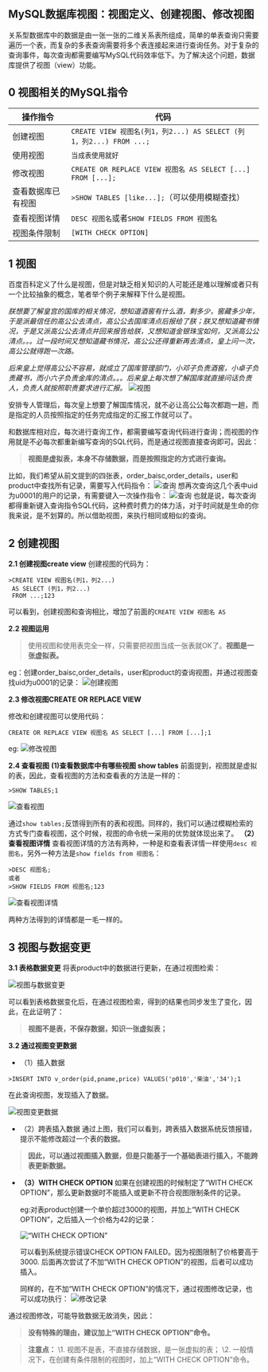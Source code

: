 ## MySQL数据库视图：视图定义、创建视图、修改视图

关系型数据库中的数据是由一张一张的二维关系表所组成，简单的单表查询只需要遍历一个表，而复杂的多表查询需要将多个表连接起来进行查询任务。对于复杂的查询事件，每次查询都需要编写MySQL代码效率低下。为了解决这个问题，数据库提供了视图（view）功能。

## **0 视图相关的MySQL指令**

| 操作指令           | 代码                                                         |
| ------------------ | ------------------------------------------------------------ |
| 创建视图           | `CREATE VIEW 视图名(列1，列2...) AS SELECT (列1，列2...) FROM ...;` |
| 使用视图           | `当成表使用就好`                                             |
| 修改视图           | `CREATE OR REPLACE VIEW 视图名 AS SELECT [...] FROM [...];`  |
| 查看数据库已有视图 | `>SHOW TABLES [like...];`（可以使用模糊查找）                |
| 查看视图详情       | `DESC 视图名`或者`SHOW FIELDS FROM 视图名`                   |
| 视图条件限制       | `[WITH CHECK OPTION]`                                        |

## **1 视图**

百度百科定义了什么是视图，但是对缺乏相关知识的人可能还是难以理解或者只有一个比较抽象的概念，笔者举个例子来解释下什么是视图。

*朕想要了解皇宫的国库的相关情况，想知道酒窖有什么酒，剩多少，窖藏多少年，于是派最信任的高公公去清点，高公公去国库清点后报给了朕；朕又想知道藏书情况，于是又派高公公去清点并回来报告给朕，又想知道金银珠宝如何，又派高公公清点。。。过一段时间又想知道藏书情况，高公公还得重新再去清点，皇上问一次，高公公就得跑一次路。*

*后来皇上觉得高公公不容易，就成立了国库管理部门，小邓子负责酒窖，小卓子负责藏书，而小六子负责金库的清点。。。后来皇上每次想了解国库就直接问话负责人，负责人就按照职责要求进行汇报。*
![视图](https://img-blog.csdn.net/20170318153958211?watermark/2/text/aHR0cDovL2Jsb2cuY3Nkbi5uZXQvbW94aWdhbmRhc2h1/font/5a6L5L2T/fontsize/400/fill/I0JBQkFCMA==/dissolve/70/gravity/SouthEast)

安排专人管理后，每次皇上想要了解国库情况，就不必让高公公每次都跑一趟，而是指定的人员按照指定的任务完成指定的汇报工作就可以了。

和数据库相对应，每次进行查询工作，都需要编写查询代码进行查询；而视图的作用就是不必每次都重新编写查询的SQL代码，而是通过视图直接查询即可。因此：

> **视图是虚拟表，本身不存储数据，而是按照指定的方式进行查询。**

比如，我们希望从前文提到的四张表，order_baisc,order_details，user和product中查找所有记录，需要写入代码指令：
![查询](https://img-blog.csdn.net/20170318154707703?watermark/2/text/aHR0cDovL2Jsb2cuY3Nkbi5uZXQvbW94aWdhbmRhc2h1/font/5a6L5L2T/fontsize/400/fill/I0JBQkFCMA==/dissolve/70/gravity/SouthEast)
想再次查询这几个表中uid为u0001的用户的记录，有需要键入一次操作指令：
![查询](https://img-blog.csdn.net/20170318154840803?watermark/2/text/aHR0cDovL2Jsb2cuY3Nkbi5uZXQvbW94aWdhbmRhc2h1/font/5a6L5L2T/fontsize/400/fill/I0JBQkFCMA==/dissolve/70/gravity/SouthEast)
也就是说，每次查询都得重新键入查询指令SQL代码，这种费时费力的体力活，对于时间就是生命的你我来说，是不划算的。所以借助视图，来执行相同或相似的查询。

## **2 创建视图**

**2.1 创建视图create view**
创建视图的代码为：

```
>CREATE VIEW 视图名(列1，列2...)
 AS SELECT (列1，列2...)
 FROM ...;123
```

可以看到，创建视图和查询相比，增加了前面的`CREATE VIEW 视图名 AS`

**2.2 视图运用**

> 使用视图和使用表完全一样，只需要把视图当成一张表就OK了。**视图是一张虚拟表。**

eg：创建order_baisc,order_details，user和product的查询视图，并通过视图查找uid为u0001的记录：
![创建视图](https://img-blog.csdn.net/20170318155228367?watermark/2/text/aHR0cDovL2Jsb2cuY3Nkbi5uZXQvbW94aWdhbmRhc2h1/font/5a6L5L2T/fontsize/400/fill/I0JBQkFCMA==/dissolve/70/gravity/SouthEast)

**2.3 修改视图CREATE OR REPLACE VIEW**

修改和创建视图可以使用代码：

```
CREATE OR REPLACE VIEW 视图名 AS SELECT [...] FROM [...];1
```

eg:
![修改视图](https://img-blog.csdn.net/20170318155945767?watermark/2/text/aHR0cDovL2Jsb2cuY3Nkbi5uZXQvbW94aWdhbmRhc2h1/font/5a6L5L2T/fontsize/400/fill/I0JBQkFCMA==/dissolve/70/gravity/SouthEast)

**2.4 查看视图**
**(1)查看数据库中有哪些视图 show tables**
前面提到，视图就是虚拟的表，因此，查看视图的方法和查看表的方法是一样的：

```
>SHOW TABLES;1
```

![查看视图](https://img-blog.csdn.net/20170320111112130?watermark/2/text/aHR0cDovL2Jsb2cuY3Nkbi5uZXQvbW94aWdhbmRhc2h1/font/5a6L5L2T/fontsize/400/fill/I0JBQkFCMA==/dissolve/70/gravity/SouthEast)

通过`show tables;`反馈得到所有的表和视图。同样的，我们可以通过模糊检索的方式专门查看视图，这个时候，视图的命令统一采用的优势就体现出来了。
**（2）查看视图详情**
查看视图详情的方法有两种，一种是和查看表详情一样使用`desc 视图名`，另外一种方法是`show fields from 视图名`：

```
>DESC 视图名;
或者
>SHOW FIELDS FROM 视图名;123
```

![查看视图详情](https://img-blog.csdn.net/20170320112149745?watermark/2/text/aHR0cDovL2Jsb2cuY3Nkbi5uZXQvbW94aWdhbmRhc2h1/font/5a6L5L2T/fontsize/400/fill/I0JBQkFCMA==/dissolve/70/gravity/SouthEast)

两种方法得到的详情都是一毛一样的。

## **3 视图与数据变更**

**3.1 表格数据变更**
将表product中的数据进行更新，在通过视图检索：

![视图与数据变更](https://img-blog.csdn.net/20170320113002561?watermark/2/text/aHR0cDovL2Jsb2cuY3Nkbi5uZXQvbW94aWdhbmRhc2h1/font/5a6L5L2T/fontsize/400/fill/I0JBQkFCMA==/dissolve/70/gravity/SouthEast)

可以看到表格数据变化后，在通过视图检索，得到的结果也同步发生了变化，因此，在此证明了：

> **视图不是表，不保存数据，知识一张虚拟表；**

**3.2 通过视图变更数据**

- （1）插入数据

```
>INSERT INTO v_order(pid,pname,price) VALUES('p010','柴油','34');1
```

在此查询视图，发现插入了数据。

![视图变更数据](https://img-blog.csdn.net/20170320113217656?watermark/2/text/aHR0cDovL2Jsb2cuY3Nkbi5uZXQvbW94aWdhbmRhc2h1/font/5a6L5L2T/fontsize/400/fill/I0JBQkFCMA==/dissolve/70/gravity/SouthEast)

- （2）跨表插入数据
  通过上图，我们可以看到，跨表插入数据系统反馈报错，提示不能修改超过一个表的数据。

> **因此，可以通过视图插入数据，但是只能基于一个基础表进行插入，不能跨表更新数据。**

- **（3）WITH CHECK OPTION**
  如果在创建视图的时候制定了“WITH CHECK OPTION”，那么更新数据时不能插入或更新不符合视图限制条件的记录。

  eg:对表product创建一个单价超过3000的视图，并加上“WITH CHECK OPTION”，之后插入一个价格为42的记录：

  ![“WITH CHECK OPTION”](https://img-blog.csdn.net/20170320113942203?watermark/2/text/aHR0cDovL2Jsb2cuY3Nkbi5uZXQvbW94aWdhbmRhc2h1/font/5a6L5L2T/fontsize/400/fill/I0JBQkFCMA==/dissolve/70/gravity/SouthEast)

  可以看到系统提示错误CHECK OPTION FAILED。因为视图限制了价格要高于3000.
  后面再次尝试了不加“WITH CHECK OPTION”的视图，后者可以成功插入。

  同样的，在不加“WITH CHECK OPTION”的情况下，通过视图修改记录，也可以成功执行：
  ![修改记录](https://img-blog.csdn.net/20170320114436178?watermark/2/text/aHR0cDovL2Jsb2cuY3Nkbi5uZXQvbW94aWdhbmRhc2h1/font/5a6L5L2T/fontsize/400/fill/I0JBQkFCMA==/dissolve/70/gravity/SouthEast)

通过视图修改，可能导致数据无故消失，因此：

> **没有特殊的理由，建议加上“WITH CHECK OPTION”命令。**





> **注意点：**
> \1. 视图不是表，不直接存储数据，是一张虚拟的表；
> \2. 一般情况下，在创建有条件限制的视图时，加上“WITH CHECK OPTION”命令。